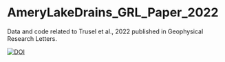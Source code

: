 # AmeryLakeDrains_GRL_Paper_2022

Data and code related to Trusel et al., 2022 published in Geophysical Research Letters.

[![DOI](https://zenodo.org/badge/472510718.svg)](https://zenodo.org/badge/latestdoi/472510718)
